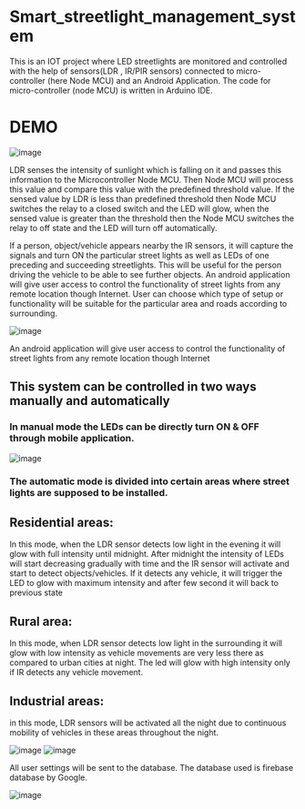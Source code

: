 # Smart_streetlight_management_system
This is an IOT project where LED streetlights are monitored and controlled with the help of sensors(LDR , IR/PIR sensors) connected to micro-controller (here Node MCU) and an Android Application. The code for micro-controller (node MCU) is written in Arduino IDE.


# DEMO 

![image](https://user-images.githubusercontent.com/44221142/214034965-5fb096ff-49c1-4c27-b989-500bbfea5b40.png)

LDR senses the intensity of sunlight which is falling on it and passes this information to the Microcontroller Node MCU. Then Node MCU will process this value and compare this value with the predefined threshold value. If the sensed value by LDR is less than predefined threshold then Node MCU switches the relay to a closed switch and the LED will glow, when the sensed value is greater than the threshold then the Node MCU switches the relay to off state and the LED will turn off automatically.

If a person, object/vehicle appears nearby the IR sensors, it will capture the signals and turn ON the particular street lights as well as LEDs of one preceding and succeeding streetlights. This will be useful for the person driving the vehicle to be able to see further objects.
An android application will give user access to control the functionality of street lights from any remote location though Internet. User can choose which type of setup or functionality will be suitable for the particular area and roads according to surrounding.

![image](https://user-images.githubusercontent.com/44221142/214035142-a39224ad-1aef-42ea-95bf-056b860bf7ed.png)


An android application will give user access to control the functionality of street lights from any remote location though Internet

## This system can be controlled in two ways manually and automatically

### In manual mode the LEDs can be directly turn ON & OFF through mobile application.

![image](https://user-images.githubusercontent.com/44221142/214035282-24e8fe64-b93f-4b5f-bb46-406829885210.png)

### The automatic mode is divided into certain areas where street lights are supposed to be installed.

## Residential areas: 
In this mode, when the LDR sensor detects low light in the evening it will glow with full intensity until midnight. After midnight the intensity of LEDs will start decreasing gradually with time and the IR sensor will activate and start to detect objects/vehicles. If it detects any vehicle, it will trigger the LED to glow with maximum intensity and after few second it will back to previous state

## Rural area: 
In this mode, when LDR sensor detects low light in the surrounding it will glow with low intensity as vehicle movements are very less there as compared to urban cities at night. The led will glow with high intensity only if IR detects any vehicle movement.

## Industrial areas: 
in this mode, LDR sensors will be activated all the night due to continuous mobility of vehicles in these areas throughout the night.

![image](https://user-images.githubusercontent.com/44221142/214035460-f13b149b-7eed-4ff0-9107-39a53689b5b4.png)
![image](https://user-images.githubusercontent.com/44221142/214035476-7e663b73-7f88-49e7-afc5-93f19dc9e60c.png)

All user settings will be sent to the database. The database used is firebase database by Google. 

![image](https://user-images.githubusercontent.com/44221142/214035605-313d84d0-f4ba-4fd9-8a78-8c0a1fb0d2e5.png)

